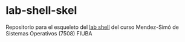 # lab-shell-skel

Repositorio para el esqueleto del [lab shell](https://fisop.github.io/7508/lab/shell/) del curso Mendez-Simó de Sistemas Operativos (7508) FIUBA


